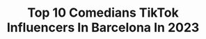 ---
title: Top 10 Comedians TikTok Influencers In Barcelona In 2023
description: >-
  Find top comedians TikTok influencers in Barcelona in 2023. Most popular hashtags: #comedia #parati #humor #fyp.
platform: TikTok
hits: 24
text_top: See the most popular TikTok profiles on inBeat.
text_bottom: Our platform holds 24 TikTok influencers like this in Barcelona, Spain for you to pitch.
profiles:
  - username: "ihorofficial"
    fullname: >-
      IhorOfficial
    bio: >-
      All questions of cooperation in IG ✍🏻👇🏻
    location: "Spain"
    followers: 480300
    engagement: 375
    commentsToLikes: 0.023714
    id: ckdhvkux53t440j239aqn1iyz
    verified: false
    hashtags: "#ihorofficial, #junya1gou, #edit, #giant"
  - username: "santigranizal"
    fullname: >-
      SANTIGRANIZAL 
    bio: >-
      Actor , Bailarín y Coreógrafo Mi cuenta no es solo para niños 👈🏻
    location: "Spain"
    followers: 17000
    engagement: 1127
    commentsToLikes: 0.024424
    id: ck8tu6u7isc3g0j78m7whfaon
    verified: false
    hashtags: "#comedia, #humor, #parati, #barcelona"
  - username: "elshowdelchecham"
    fullname: >-
      El show del checham
    bio: >-
      🎙: @sr.chechamflecham96 (JI🖤) 🎥: @robertperet94 / @le_georgeedj
    location: "Spain"
    followers: 16100
    engagement: 915
    commentsToLikes: 0.013074
    id: ck920j9lyee820j78e74wvbtd
    verified: false
    hashtags: "#paratihumorespa, #humorespa, #joventud, #catalunya"
  - username: "mikhailcossi"
    fullname: >-
      MIKHAIL COSSI
    bio: >-
      🔥 19 K in INSTAGRAM ⬆️ ⚡️ Designer and actor 🇪🇺 Madrid | Barcelona ✉️ Direct
    location: "Spain"
    followers: 86000
    engagement: 397
    commentsToLikes: 0.055204
    id: ckdsukdmzptjz0j23kfgfh6cx
    verified: false
    hashtags: "#invierno, #tiktok, #reels, #vzla"
  - username: "humor.de.ary"
    fullname: >-
      ARY
    bio: >-
      💥 BARCELONA 💥 AMEN, ASÍ, SIN ACENTO Y no se olvide del humor
    location: "Spain"
    followers: 8192
    engagement: 1451
    commentsToLikes: 0.139882
    id: ck9ejdcxz2gxr0j7848tfh35u
    verified: false
    hashtags: "#comedia, #covid19, #humor, #holamigente"
  - username: "la_tata_sheila"
    fullname: >-
      La tata
    bio: >-
      #barcelona #santacolomadegramanet #humor
    location: "Spain"
    followers: 6242
    engagement: 1178
    commentsToLikes: 0.118703
    id: ck9emjir4ff450j78oeb9gv9u
    verified: false
    hashtags: "#comedia, #cat, #manualidad, #navidad"
  - username: "electrocrash"
    fullname: >-
      Ricardo Garcia
    bio: >-
      Actor que hace random 100% 😎 👉 Sígueme, es Gratis 😉 📍Barcelona 🇪🇦
    location: "Spain"
    followers: 2502
    engagement: 927
    commentsToLikes: 0.139999
    id: ckdbbu6ij6j8j0j23hwbv4fye
    verified: false
    hashtags: "#videoviral, #20k, #parati, #comedia"
  - username: "gerardo.begerez"
    fullname: >-
      Gerardo Begérez 
    bio: >-
      Actor URUGUAYO en BARCELONA Sígueme en Instagram begerezteatro@gmail
    location: "Spain"
    followers: 4400000
    engagement: 1548
    commentsToLikes: 0.058370
    id: ck8tqcppdqqxo0j78wwqpubxq
    verified: true
    hashtags: "#reaction, #fyp, #pt, #duos"
  - username: "alex_calandria._"
    fullname: >-
      Alex_calandria
    bio: >-
      📍Barcelona Sígueme en instagram:@alex_calandria
    location: "Spain"
    followers: 1400000
    engagement: 1462
    commentsToLikes: 0.115925
    id: ckb9l8673do4r0j23v50uxdev
    verified: false
    hashtags: "#foryou, #mexico, #fyp, #foryoupage"
  - username: "lady_pizza_hug"
    fullname: >-
      Marta González 
    bio: >-
      - lvl.20 🌺 - Otaku, Coslayer💗 - Barcelona City representado
    location: "Spain"
    followers: 1300000
    engagement: 1540
    commentsToLikes: 0.011811
    id: ckavo91buyvhs0j23tyhscs9s
    verified: false
    hashtags: "#mikasacosplay, #urarakacosplay, #ochakourarakacosplay, #froppy"
---